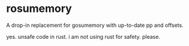 # rosumemory

A drop-in replacement for gosumemory with up-to-date pp and offsets.

yes. unsafe code in rust. i am not using rust for safety. please.
